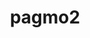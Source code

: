 ---
title: "pagmo2"
layout: cache
categories: [package, develop]
meta: {"compilers": ["gcc@=11.4.0", "gcc@=9.4.0", "oneapi@=2024.2.1"], "num_specs": 13, "num_specs_by_stack": {"e4s": 4, "e4s-neoverse_v1": 3, "e4s-oneapi": 5, "e4s-power": 1, "root": 13}, "oss": ["ubuntu20.04", "ubuntu22.04"], "platforms": ["linux"], "stacks": ["e4s", "e4s-neoverse_v1", "e4s-oneapi", "e4s-power", "root"], "targets": ["neoverse_v1", "ppc64le", "x86_64_v3"], "versions": ["2.18.0"]}
spec_details: [{"compiler": "gcc@=11.4.0", "hash": "74mz2ifpdhvx2irfpdqnfk6wmvhchl4j", "os": "ubuntu22.04", "platform": "linux", "size": "-", "stacks": ["e4s", "root"], "target": "x86_64_v3", "variants": ["build_system=cmake", "build_type=Release", "generator=make", "~ipo", "+shared"], "versions": ["2.18.0"]}, {"compiler": "oneapi@=2024.2.1", "hash": "blf3rqwpnjpjxj5jnc77w4t7mp6lhgus", "os": "ubuntu22.04", "platform": "linux", "size": "-", "stacks": ["e4s-oneapi", "root"], "target": "x86_64_v3", "variants": ["build_system=cmake", "build_type=Release", "generator=make", "~ipo", "+shared"], "versions": ["2.18.0"]}, {"compiler": "oneapi@=2024.2.1", "hash": "bqsqcsv4yznpwuwgoeqbzsaxwx5a4fjk", "os": "ubuntu22.04", "platform": "linux", "size": "-", "stacks": ["e4s-oneapi", "root"], "target": "x86_64_v3", "variants": ["build_system=cmake", "build_type=Release", "generator=make", "~ipo", "+shared"], "versions": ["2.18.0"]}, {"compiler": "gcc@=11.4.0", "hash": "dfxmj76q7h6xxkacuqv5ez6ezio7ocx4", "os": "ubuntu22.04", "platform": "linux", "size": "-", "stacks": ["e4s", "root"], "target": "x86_64_v3", "variants": ["build_system=cmake", "build_type=Release", "generator=make", "~ipo", "+shared"], "versions": ["2.18.0"]}, {"compiler": "gcc@=11.4.0", "hash": "duoyqudayuodpr76hpyv3vrysuudsohe", "os": "ubuntu22.04", "platform": "linux", "size": "-", "stacks": ["e4s", "root"], "target": "x86_64_v3", "variants": ["build_system=cmake", "build_type=Release", "generator=make", "~ipo", "+shared"], "versions": ["2.18.0"]}, {"compiler": "oneapi@=2024.2.1", "hash": "hnu2tx3swtddlptf7bnazs5z3c3vqom3", "os": "ubuntu22.04", "platform": "linux", "size": "-", "stacks": ["e4s-oneapi", "root"], "target": "x86_64_v3", "variants": ["build_system=cmake", "build_type=Release", "generator=make", "~ipo", "+shared"], "versions": ["2.18.0"]}, {"compiler": "oneapi@=2024.2.1", "hash": "m5fv36jqm4fmjfkrwodfozbao2qlmfat", "os": "ubuntu22.04", "platform": "linux", "size": "-", "stacks": ["e4s-oneapi", "root"], "target": "x86_64_v3", "variants": ["build_system=cmake", "build_type=Release", "generator=make", "~ipo", "+shared"], "versions": ["2.18.0"]}, {"compiler": "gcc@=11.4.0", "hash": "uieijws2my33igtcwcosgcjlpy5ceizd", "os": "ubuntu22.04", "platform": "linux", "size": "-", "stacks": ["e4s-neoverse_v1", "root"], "target": "neoverse_v1", "variants": ["build_system=cmake", "build_type=Release", "generator=make", "~ipo", "+shared"], "versions": ["2.18.0"]}, {"compiler": "gcc@=11.4.0", "hash": "uqghgmajt23za6wt634eopwufgrpupl6", "os": "ubuntu22.04", "platform": "linux", "size": "-", "stacks": ["e4s-neoverse_v1", "root"], "target": "neoverse_v1", "variants": ["build_system=cmake", "build_type=Release", "generator=make", "~ipo", "+shared"], "versions": ["2.18.0"]}, {"compiler": "gcc@=11.4.0", "hash": "wumxh6czu226kwoi6uin6izuiel4mpbp", "os": "ubuntu22.04", "platform": "linux", "size": "-", "stacks": ["e4s", "root"], "target": "x86_64_v3", "variants": ["build_system=cmake", "build_type=Release", "generator=make", "~ipo", "+shared"], "versions": ["2.18.0"]}, {"compiler": "gcc@=9.4.0", "hash": "x4hpgazvn5kajqiurhmmomm6dduzickp", "os": "ubuntu20.04", "platform": "linux", "size": "-", "stacks": ["e4s-power", "root"], "target": "ppc64le", "variants": ["build_system=cmake", "build_type=Release", "generator=make", "~ipo", "+shared"], "versions": ["2.18.0"]}, {"compiler": "gcc@=11.4.0", "hash": "xhyt6un6d4oqfvtdi2p2ljddvr3iwmpm", "os": "ubuntu22.04", "platform": "linux", "size": "-", "stacks": ["e4s-neoverse_v1", "root"], "target": "neoverse_v1", "variants": ["build_system=cmake", "build_type=Release", "generator=make", "~ipo", "+shared"], "versions": ["2.18.0"]}, {"compiler": "oneapi@=2024.2.1", "hash": "xktxihk444h6uqdchezzj3aw2qlzrad6", "os": "ubuntu22.04", "platform": "linux", "size": "-", "stacks": ["e4s-oneapi", "root"], "target": "x86_64_v3", "variants": ["build_system=cmake", "build_type=Release", "generator=make", "~ipo", "+shared"], "versions": ["2.18.0"]}]
---